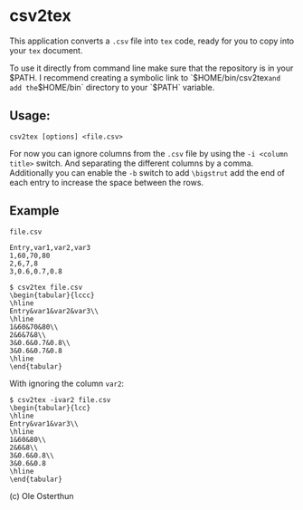 # csv2tex

This application converts a `.csv` file into `tex` code, ready for you to 
copy into your `tex` document. 

To use it directly from command line make sure that the repository is in your 
$PATH. I recommend creating a symbolic link to `$HOME/bin/csv2tex` and
add the `$HOME/bin` directory to your `$PATH` variable.

## Usage:
```
csv2tex [options] <file.csv>
```

For now you can ignore columns from the `.csv` file by using the 
`-i <column title>` switch. And separating the different columns
by a comma.
Additionally you can enable the `-b` switch to add `\bigstrut`
add the end of each entry to increase the space between the rows.

## Example
```
file.csv

Entry,var1,var2,var3
1,60,70,80
2,6,7,8
3,0.6,0.7,0.8
```
```
$ csv2tex file.csv
\begin{tabular}{lccc}
\hline
Entry&var1&var2&var3\\
\hline
1&60&70&80\\
2&6&7&8\\
3&0.6&0.7&0.8\\
3&0.6&0.7&0.8
\hline
\end{tabular}
```
With ignoring the column `var2`:
```
$ csv2tex -ivar2 file.csv
\begin{tabular}{lcc}
\hline
Entry&var1&var3\\
\hline
1&60&80\\
2&6&8\\
3&0.6&0.8\\
3&0.6&0.8
\hline
\end{tabular}
```

(c) Ole Osterthun
